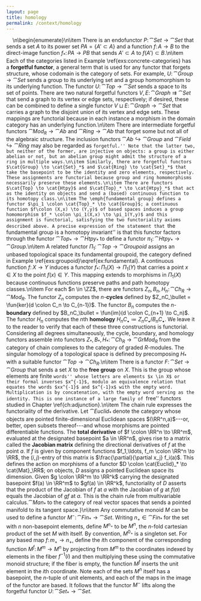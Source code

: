 ```yaml
---
layout: page
title: homology
permalink: /context/homology
---
```

$\quad$\n\begin{enumerate}\n\item There is an endofunctor $P \colon \cat{Set} \to \cat{Set}$ that sends a set $A$ to its power set $PA = \{ A' \subset A\}$ and a function $f \colon A \to B$ to the direct-image function $f_* \colon PA \to PB$ that sends $A' \subset A$ to $f(A') \subset B$.\n\item Each of the categories listed in Example \ref{exs:concrete-categories} has a **forgetful functor**, a general term that is used for any functor that forgets structure, whose codomain is the category of sets. For example, $U \colon \cat{Group} \to \cat{Set}$ sends a group to its underlying set and a group homomorphism to its underlying function. The functor $U \colon \cat{Top} \to \cat{Set}$ sends a space to its set of points. There are two natural forgetful functors $V,E \colon \cat{Graph} \rightrightarrows \cat{Set}$ that send a graph to its vertex or edge sets, respectively; if desired, these can be combined to define a single functor $V \sqcup E \colon \cat{Graph} \to \cat{Set}$ that carries a graph to the disjoint union of its vertex and edge sets. These mappings are functorial because in each instance a morphism in the domain category has an underlying function.\n\item There are intermediate forgetful functors $\cat{Mod}_R \to \cat{Ab}$ and $\cat{Ring} \to \cat{Ab}$ that forget some but not all of the algebraic structure. The inclusion functors $\cat{Ab} \hookrightarrow \cat{Group}$ and $\cat{Field} \hookrightarrow \cat{Ring}$ may also be regarded as ``forgetful.'' Note that the latter two, but neither of the former, are injective on objects: a group is either abelian or not, but an abelian group might admit the structure of a ring in multiple ways.\n\item Similarly, there are forgetful functors $\cat{Group} \to \cat{Set}_*$ and $\cat{Ring} \to \cat{Set}_*$ that take the basepoint to be the identity and zero elements, respectively. These assignments are functorial because group and ring homomorphisms necessarily preserve these elements.\n\item There are functors $\cat{Top} \to \cat{Htpy}$ and $\cat{Top}_* \to \cat{Htpy}_*$ that act as the identity on objects and send a (based) continuous function to its homotopy class.\n\item The \emph{fundamental group} defines a functor $\pi_1 \colon \cat{Top}_* \to \cat{Group}$; a continuous function $f\colon (X,x) \to (Y,y)$ of based spaces induces a group homomorphism $f_* \colon \pi_1(X,x) \to \pi_1(Y,y)$ and this assignment is functorial, satisfying the two functoriality axioms described above. A precise expression of the statement that ``the fundamental group is a homotopy invariant'' is that this functor factors through the functor $\cat{Top}_* \to \cat{Htpy}_*$ to define a functor $\pi_1 \colon \cat{Htpy}_* \to \cat{Group}$.\n\item A related functor $\Pi_1 \colon \cat{Top} \to \cat{Groupoid}$ assigns an unbased topological space its fundamental groupoid, the category defined in Example \ref{exs:groupoid}\eqref{ex:fundamental}. A continuous function $f \colon X \to Y$ induces a functor $f_* \colon \Pi_1(X) \to \Pi_1(Y)$ that carries a point $x \in X$ to the point $f(x) \in Y$. This mapping extends to morphisms in $\Pi_1(X)$ because continuous functions preserve paths and path homotopy classes.\n\item For each $n \in \ZZ$, there are functors $Z_n, B_n, H_n \colon \cat{Ch}_R \to \cat{Mod}_R$. The functor $Z_n$ computes the $n$-**cycles** defined by $Z_nC_\bullet = \fun{ker}(d \colon C_n \to C_{n-1})$. The functor $B_n$ computes the $n$-**boundary** defined by $B_nC_\bullet = \fun{im}(d \colon C_{n+1} \to C_n)$. The functor $H_n$ computes the $n$th **homology** $H_nC_\bullet \coloneqq Z_nC_\bullet / B_nC_\bullet$. We leave it to the reader to verify that each of these three constructions is functorial. Considering all degrees simultaneously, the cycle, boundary, and homology functors assemble into functors $Z_*,B_*, H_* \colon \cat{Ch}_R \to \cat{GrMod}_R$ from the category of chain complexes to the category of graded $R$-modules. The singular homology of a topological space is defined by precomposing $H_*$ with a suitable functor $\cat{Top} \to \cat{Ch}_R$.\n\item There is a functor $F \colon \cat{Set} \to \cat{Group}$ that sends a set $X$ to the **free group** on $X$. This is the group whose elements are finite ``words'' whose letters are elements $x \in X$ or their formal inverses $x^{-1}$, modulo an equivalence relation that equates the words $xx^{-1}$ and $x^{-1}x$ with the empty word. Multiplication is by concatenation, with the empty word serving as the identity. This is one instance of a large family of ``free'' functors studied in Chapter \ref{ch:adjunction}.\n\item The chain rule expresses the functoriality of the derivative. Let $\cat{Euclid}_*$ denote the category whose objects are pointed finite-dimensional Euclidean spaces $(\RR^n,a)$---or, better, open subsets thereof---and whose morphisms are pointed differentiable functions. The **total derivative** of $f \colon \RR^n \to \RR^m$, evaluated at the designated basepoint $a \in \RR^n$,  gives rise to a matrix called the **Jacobian matrix** defining the directional derivatives of $f$ at the point $a$. If $f$ is given by component functions $f_1,\ldots, f_m \colon \RR^n \to \RR$, the $(i,j)$-entry of this matrix is $\frac{\partial}{\partial x_j} f_i(a)$.  This defines the action on morphisms of a functor $D \colon \cat{Euclid}_* \to \cat{Mat}_\RR$; on objects, $D$ assigns a pointed Euclidean space its dimension. Given $g \colon \RR^m \to \RR^k$ carrying the designated basepoint $f(a) \in \RR^m$ to $gf(a) \in \RR^k$, functoriality of $D$ asserts that the product of the Jacobian of $f$ at $a$ with the Jacobian of $g$ at $f(a)$ equals the Jacobian of $gf$ at $a$. This is the chain rule from multivariable calculus.$\cat{Man}_*$ to the category of real vector spaces that sends a pointed manifold to its tangent space.}\n\item Any commutative monoid $M$ can be used to define a functor $M^{-} \colon \cat{Fin}_* \to \cat{Set}$. Writing $n_+ \in \cat{Fin}_*$ for the set with $n$ non-basepoint elements, define $M^{n_+}$ to be $M^n$, the $n$-fold cartesian product of the set $M$ with itself. By convention, $M^{0_+}$ is a singleton set. For any based map $f \colon m_+ \to n_+$, define the $i$th component of the corresponding function $M^f \colon M^m \to M^n$ by projecting from $M^m$ to the coordinates indexed by elements in the fiber $f^{-1}(i)$ and then multiplying these using the commutative monoid structure; if the fiber is empty, the function $M^f$ inserts the unit element in the $i$th coordinate. Note each of the sets $M^n$ itself has a basepoint, the $n$-tuple of unit elements, and each of the maps in the image of the functor are based. It follows that the functor $M^{-}$ lifts along the forgetful functor $U \colon \cat{Set}_* \to \cat{Set}$.
